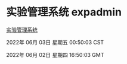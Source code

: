 # 实验管理系统 expadmin
[实验管理系统](http://59.174.26.83:56808/expadmin-782313d2-e1b1-4ea7-932e-3a55e6a1a4d0/)

2022年 06月 03日 星期五 00:50:03 CST

2022年 06月 02日 星期四 16:50:03 GMT
